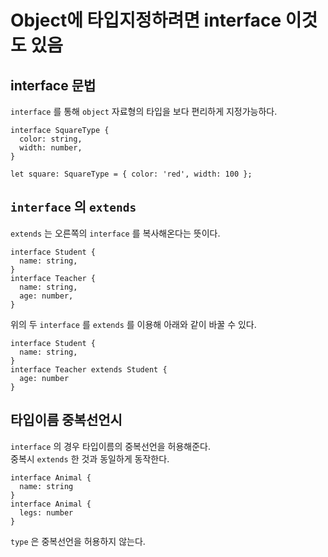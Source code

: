 # Object에 타입지정하려면 interface 이것도 있음

## interface 문법

`interface` 를 통해 `object` 자료형의 타입을 보다 편리하게 지정가능하다.

```
interface SquareType {
  color: string,
  width: number,
}

let square: SquareType = { color: 'red', width: 100 };
```

## `interface` 의 `extends`

`extends` 는 오른쪽의 `interface` 를 복사해온다는 뜻이다.

```
interface Student {
  name: string,
}
interface Teacher {
  name: string,
  age: number,
}
```

위의 두 `interface` 를 `extends` 를 이용해 아래와 같이 바꿀 수 있다.

```
interface Student {
  name: string,
}
interface Teacher extends Student {
  age: number
}
```

## 타입이름 중복선언시

`interface` 의 경우 타입이름의 중복선언을 허용해준다.  
중복시 `extends` 한 것과 동일하게 동작한다.

```
interface Animal {
  name: string
}
interface Animal {
  legs: number
}
```

`type` 은 중복선언을 허용하지 않는다.
